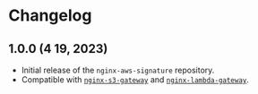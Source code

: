 # Changelog

## 1.0.0 (4 19, 2023)

- Initial release of the `nginx-aws-signature` repository.
- Compatible with [`nginx-s3-gateway`](https://github.com/nginxinc/nginx-s3-gateway) and [`nginx-lambda-gateway`](https://github.com/nginx-serverless/nginx-lambda-gateway).
